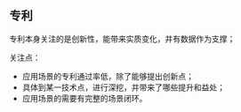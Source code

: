 ## 专利
专利本身关注的是创新性，能带来实质变化，并有数据作为支撑；

关注点：
* 应用场景的专利通过率低，除了能够提出创新点；
* 具体到某一技术点，进行深挖，并带来了哪些提升和益处；
* 应用场景的需要有完整的场景闭环。
